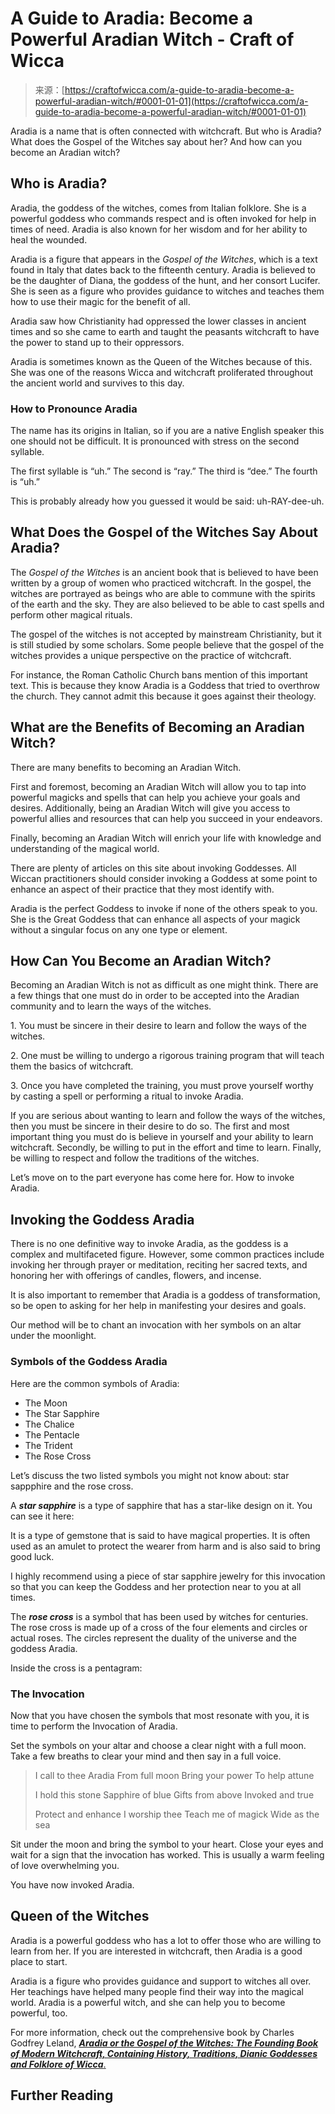 <!--yml
category: 未分类
date: 2024-06-12 18:09:57
-->

# A Guide to Aradia: Become a Powerful Aradian Witch - Craft of Wicca

> 来源：[https://craftofwicca.com/a-guide-to-aradia-become-a-powerful-aradian-witch/#0001-01-01](https://craftofwicca.com/a-guide-to-aradia-become-a-powerful-aradian-witch/#0001-01-01)

Aradia is a name that is often connected with witchcraft. But who is Aradia? What does the Gospel of the Witches say about her? And how can you become an Aradian witch?

 ## Who is Aradia?

Aradia, the goddess of the witches, comes from Italian folklore. She is a powerful goddess who commands respect and is often invoked for help in times of need. Aradia is also known for her wisdom and for her ability to heal the wounded.

 Aradia is a figure that appears in the *Gospel of the Witches*, which is a text found in Italy that dates back to the fifteenth century. Aradia is believed to be the daughter of Diana, the goddess of the hunt, and her consort Lucifer. She is seen as a figure who provides guidance to witches and teaches them how to use their magic for the benefit of all.

 Aradia saw how Christianity had oppressed the lower classes in ancient times and so she came to earth and taught the peasants witchcraft to have the power to stand up to their oppressors.

 Aradia is sometimes known as the Queen of the Witches because of this. She was one of the reasons Wicca and witchcraft proliferated throughout the ancient world and survives to this day.

### How to Pronounce Aradia

The name has its origins in Italian, so if you are a native English speaker this one should not be difficult. It is pronounced with stress on the second syllable.

 The first syllable is “uh.”
The second is “ray.”
The third is “dee.”
The fourth is “uh.”

 This is probably already how you guessed it would be said: uh-RAY-dee-uh.

## What Does the Gospel of the Witches Say About Aradia?

The *Gospel of the Witches* is an ancient book that is believed to have been written by a group of women who practiced witchcraft. In the gospel, the witches are portrayed as beings who are able to commune with the spirits of the earth and the sky. They are also believed to be able to cast spells and perform other magical rituals.

 The gospel of the witches is not accepted by mainstream Christianity, but it is still studied by some scholars. Some people believe that the gospel of the witches provides a unique perspective on the practice of witchcraft. 

For instance, the Roman Catholic Church bans mention of this important text. This is because they know Aradia is a Goddess that tried to overthrow the church. They cannot admit this because it goes against their theology.

 ## What are the Benefits of Becoming an Aradian Witch?

There are many benefits to becoming an Aradian Witch.

 First and foremost, becoming an Aradian Witch will allow you to tap into powerful magicks and spells that can help you achieve your goals and desires. Additionally, being an Aradian Witch will give you access to powerful allies and resources that can help you succeed in your endeavors.

Finally, becoming an Aradian Witch will enrich your life with knowledge and understanding of the magical world.

There are plenty of articles on this site about invoking Goddesses. All Wiccan practitioners should consider invoking a Goddess at some point to enhance an aspect of their practice that they most identify with.

 Aradia is the perfect Goddess to invoke if none of the others speak to you. She is the Great Goddess that can enhance all aspects of your magick without a singular focus on any one type or element.

 ## How Can You Become an Aradian Witch?

Becoming an Aradian Witch is not as difficult as one might think. There are a few things that one must do in order to be accepted into the Aradian community and to learn the ways of the witches.

1\. You must be sincere in their desire to learn and follow the ways of the witches.

 2\. One must be willing to undergo a rigorous training program that will teach them the basics of witchcraft.

3\. Once you have completed the training, you must prove yourself worthy by casting a spell or performing a ritual to invoke Aradia.

 If you are serious about wanting to learn and follow the ways of the witches, then you must be sincere in their desire to do so. The first and most important thing you must do is believe in yourself and your ability to learn witchcraft. Secondly, be willing to put in the effort and time to learn. Finally, be willing to respect and follow the traditions of the witches.

 Let’s move on to the part everyone has come here for. How to invoke Aradia.

## Invoking the Goddess Aradia

There is no one definitive way to invoke Aradia, as the goddess is a complex and multifaceted figure. However, some common practices include invoking her through prayer or meditation, reciting her sacred texts, and honoring her with offerings of candles, flowers, and incense.

It is also important to remember that Aradia is a goddess of transformation, so be open to asking for her help in manifesting your desires and goals.

 Our method will be to chant an invocation with her symbols on an altar under the moonlight.

### Symbols of the Goddess Aradia

Here are the common symbols of Aradia:

*   The Moon
*   The Star Sapphire
*   The Chalice
*   The Pentacle
*   The Trident
*   The Rose Cross

Let’s discuss the two listed symbols you might not know about: star sappphire and the rose cross.

 A ***star sapphire*** is a type of sapphire that has a star-like design on it. You can see it here:

It is a type of gemstone that is said to have magical properties. It is often used as an amulet to protect the wearer from harm and is also said to bring good luck.

 I highly recommend using a piece of star sapphire jewelry for this invocation so that you can keep the Goddess and her protection near to you at all times.

 The ***rose cross*** is a symbol that has been used by witches for centuries. The rose cross is made up of a cross of the four elements and circles or actual roses. The circles represent the duality of the universe and the goddess Aradia.

Inside the cross is a pentagram:

### The Invocation

Now that you have chosen the symbols that most resonate with you, it is time to perform the Invocation of Aradia.

 Set the symbols on your altar and choose a clear night with a full moon. Take a few breaths to clear your mind and then say in a full voice.

> I call to thee Aradia
> From full moon
> Bring your power
> To help attune
> 
> I hold this stone
> Sapphire of blue
> Gifts from above
> Invoked and true
> 
> Protect and enhance
> I worship thee
> Teach me of magick
> Wide as the sea

Sit under the moon and bring the symbol to your heart. Close your eyes and wait for a sign that the invocation has worked. This is usually a warm feeling of love overwhelming you.

 You have now invoked Aradia.

 ## Queen of the Witches

Aradia is a powerful goddess who has a lot to offer those who are willing to learn from her. If you are interested in witchcraft, then Aradia is a good place to start.

Aradia is a figure who provides guidance and support to witches all over. Her teachings have helped many people find their way into the magical world. Aradia is a powerful witch, and she can help you to become powerful, too.

For more information, check out the comprehensive book by Charles Godfrey Leland, [***Aradia or the Gospel of the Witches: The Founding Book of Modern Witchcraft, Containing History, Traditions, Dianic Goddesses and Folklore of Wicca***.](https://amzn.to/3gHyHIx)

 ## Further Reading